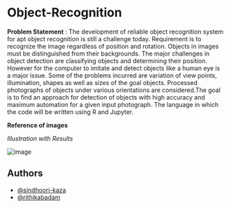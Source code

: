 # Object-Recognition

**Problem Statement** : 
The development of reliable object recognition system for apt object recognition is still a challenge today. Requirement is to recognize the image regardless of position and rotation. Objects in images must be distinguished from their backgrounds. The major challenges in object detection are classifying objects and determining their
position. However for the computer to imitate and detect objects like a human eye is a major issue. Some of the problems incurred are variation of view points, illumination, shapes as well as sizes of the goal objects. Processed photographs of objects under various orientations are considered.The goal is to find an approach for detection of objects with high accuracy and maximum automation for a given input photograph. The language in which the code will be written using R and Jupyter.

**Reference of images**

*Illustration with Results*



![image](https://user-images.githubusercontent.com/94275810/228515217-15dc5f1e-2351-4c17-b726-ec3401c9466a.png)


## Authors

- [@sindhoori-kaza](https://github.com/sindhoori-kaza)
- [@rithikabadam](https://github.com/rithikabadam)
